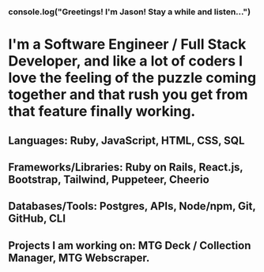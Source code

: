 ### console.log("Greetings! I'm Jason! Stay a while and listen...")

# I'm a Software Engineer / Full Stack Developer, and like a lot of coders I love the feeling of the puzzle coming together and that rush you get from that feature finally working.
## Languages:  Ruby, JavaScript, HTML, CSS, SQL
## Frameworks/Libraries:  Ruby on Rails, React.js, Bootstrap, Tailwind, Puppeteer, Cheerio
## Databases/Tools:  Postgres, APIs, Node/npm, Git, GitHub, CLI

## Projects I am working on:  MTG Deck / Collection Manager, MTG Webscraper.
